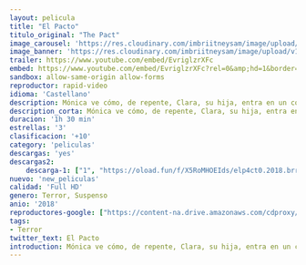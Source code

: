 ```yaml
---
layout: pelicula
title: "El Pacto"
titulo_original: "The Pact"
image_carousel: 'https://res.cloudinary.com/imbriitneysam/image/upload/v1545789179/pacto-poster-min.jpg'
image_banner: 'https://res.cloudinary.com/imbriitneysam/image/upload/v1545789178/pato-banner-min.jpg'
trailer: https://www.youtube.com/embed/EvriglzrXFc
embed: https://www.youtube.com/embed/EvriglzrXFc?rel=0&amp;hd=1&border=0&wmode=opaque&enablejsapi=1&modestbranding=1&controls=1&showinfo=1
sandbox: allow-same-origin allow-forms
reproductor: rapid-video
idioma: 'Castellano'
description: Mónica ve cómo, de repente, Clara, su hija, entra en un coma profundo e inexplicable. Cuando los médicos la dan por muerta, un desconocido le propone un pacto, él salvará a Clara pero, a cambio, Mónica deberá entregarle una vida. Mónica acepta y, contra todo pronóstico, su hija se salva. Ahora ella deberá entregarle otra vida a cambio.
description_corta: Mónica ve cómo, de repente, Clara, su hija, entra en un coma profundo e inexplicable. Cuando los médicos la dan por muerta, un desconocido le propone un pacto, él salvará a Clara pero, a cambio, Mónica deberá entregarle una...
duracion: '1h 30 min'
estrellas: '3'
clasificacion: '+10'
category: 'peliculas'
descargas: 'yes'
descargas2:
    descarga-1: ["1", "https://oload.fun/f/X5RoMHOEIds/elp4ct0.2018.brrip.720p.castellano_by_INTERNETCINE.ORG.mp4", "https://www.google.com/s2/favicons?domain=openload.co","OpenLoad","https://res.cloudinary.com/imbriitneysam/image/upload/v1541473684/mexico.png", "Latino", "Full HD"]
nuevo: 'new_peliculas'
calidad: 'Full HD'
genero: Terror, Suspenso
anio: '2018'
reproductores-google: ["https://content-na.drive.amazonaws.com/cdproxy/share/Dv0NTZ6azWsVkWqXvU41yNPAPUB1g5PohTS85S0wUdr/nodes/ibHfeqRtRoKHzCf2cRjU2w?nonce=lkuLbmeIrjr68FigEEq2VwaBi4a4L7Ngqf7CV3k3id86JPXEm5kWJvB7NtZ_NG7L"]
tags:
- Terror
twitter_text: El Pacto
introduction: Mónica ve cómo, de repente, Clara, su hija, entra en un coma profundo e inexplicable. Cuando los médicos la dan por muerta, un desconocido le propone un pacto, él salvará a Clara pero, a cambio, Mónica deberá entregarle una...
---
```



 







